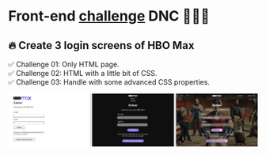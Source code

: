 # Front-end <u>challenge</u> DNC 👨🏻‍💻 

<h2>🔥 Create 3 login screens of HBO Max</h2>

✅ Challenge 01: Only HTML page. <br />
✅ Challenge 02: HTML with a little bit of CSS.<br />
✅ Challenge 03: Handle with some advanced CSS properties.<br />

<img src="./assets/images/screens.jpg" alt="screens">